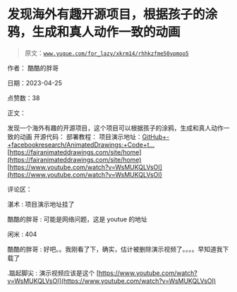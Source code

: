 # 发现海外有趣开源项目，根据孩子的涂鸦，生成和真人动作一致的动画

> 原文：[`www.yuque.com/for_lazy/xkrm14/rhhkzfme50vpmoo5`](https://www.yuque.com/for_lazy/xkrm14/rhhkzfme50vpmoo5)

作者： 酷酷的胖哥

日期：2023-04-25

点赞数：38

正文：

发现一个海外有趣的开源项目，这个项目可以根据孩子的涂鸦，生成和真人动作一致的动画 开源代码： 部署教程： 项目演示地址：[GitHub+-+facebookresearch/AnimatedDrawings:+Code+t...](https://github.com/facebookresearch/AnimatedDrawings) [https://fairanimateddrawings.com/site/home](https://fairanimateddrawings.com/site/home) [https://www.youtube.com/watch?v=WsMUKQLVsOI](https://www.youtube.com/watch?v=WsMUKQLVsOI)

评论区：

湛术 : 项目演示地址挂了

酷酷的胖哥 : 可能是网络问题，这是 youtue 的地址

闲米 : 404

酷酷的胖哥 : 好吧。。我刚看了下，确实，估计被删除演示视频了。。。。早知道我下载了

.踮起脚尖 : 演示视频应该是这个 [https://www.youtube.com/watch?v=WsMUKQLVsOI](https://www.youtube.com/watch?v=WsMUKQLVsOI)

